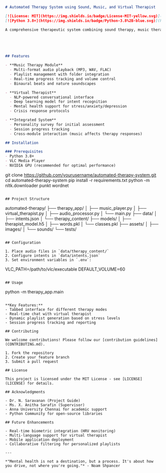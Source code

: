 ```markdown
# Automated Therapy System using Sound, Music, and Virtual Therapist

[![License: MIT](https://img.shields.io/badge/License-MIT-yellow.svg)](https://opensource.org/licenses/MIT)
[![Python 3.8+](https://img.shields.io/badge/Python-3.8%2B-blue.svg)](https://www.python.org/downloads/)

A comprehensive therapeutic system combining sound therapy, music therapy, and AI-driven virtual therapist interactions.


  


## Features

- **Music Therapy Module**
  - Multi-format audio playback (MP3, WAV, FLAC)
  - Playlist management with folder integration
  - Real-time progress tracking and volume control
  - Binaural beats and nature soundscapes

- **Virtual Therapist**
  - NLP-powered conversational interface
  - Deep learning model for intent recognition
  - Mental health support for stress/anxiety/depression
  - Crisis response protocols

- **Integrated System**
  - Personality survey for initial assessment
  - Session progress tracking
  - Cross-module interaction (music affects therapy responses)

## Installation

### Prerequisites
- Python 3.8+
- VLC Media Player
- NVIDIA GPU (recommended for optimal performance)

```
git clone https://github.com/yourusername/automated-therapy-system.git
cd automated-therapy-system
pip install -r requirements.txt
python -m nltk.downloader punkt wordnet
```

## Project Structure

```
automated-therapy/
├── therapy_app/
│   ├── music_player.py
│   ├── virtual_therapist.py
│   ├── audio_processor.py
│   └── main.py
├── data/
│   ├── intents.json
│   └── therapy_content/
├── models/
│   ├── therapist_model.h5
│   ├── words.pkl
│   └── classes.pkl
├── assets/
│   ├── images/
│   └── sounds/
└── tests/
```

## Configuration

1. Place audio files in `data/therapy_content/`
2. Configure intents in `data/intents.json`
3. Set environment variables in `.env`:
   ```
   VLC_PATH=/path/to/vlc/executable
   DEFAULT_VOLUME=60
   ```

## Usage

```
python -m therapy_app.main
```

**Key Features:**
- Tabbed interface for different therapy modes
- Real-time chat with virtual therapist
- Dynamic playlist generation based on stress levels
- Session progress tracking and reporting

## Contributing

We welcome contributions! Please follow our [contribution guidelines](CONTRIBUTING.md).

1. Fork the repository
2. Create your feature branch
3. Submit a pull request

## License

This project is licensed under the MIT License - see [LICENSE](LICENSE) for details.

## Acknowledgments

- Dr. N. Saravanan (Project Guide)
- Ms. X. Anitha Sarafin (Supervisor)
- Anna University Chennai for academic support
- Python Community for open-source libraries

## Future Enhancements

- Real-time biometric integration (HRV monitoring)
- Multi-language support for virtual therapist
- Mobile application deployment
- Collaborative filtering for personalized playlists

---

*"Mental health is not a destination, but a process. It's about how you drive, not where you're going."* - Noam Shpancer
```
